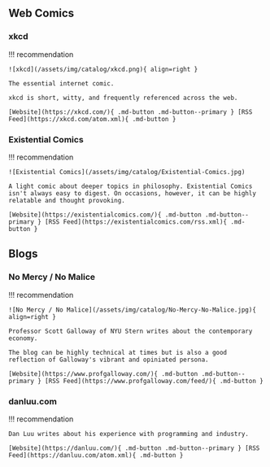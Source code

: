 ## Web Comics

### xkcd

!!! recommendation

    ![xkcd](/assets/img/catalog/xkcd.png){ align=right }

    The essential internet comic.
    
    xkcd is short, witty, and frequently referenced across the web.

    [Website](https://xkcd.com/){ .md-button .md-button--primary } [RSS Feed](https://xkcd.com/atom.xml){ .md-button }    

### Existential Comics

!!! recommendation

    ![Existential Comics](/assets/img/catalog/Existential-Comics.jpg)

    A light comic about deeper topics in philosophy. Existential Comics isn't always easy to digest. On occasions, however, it can be highly relatable and thought provoking.

    [Website](https://existentialcomics.com/){ .md-button .md-button--primary } [RSS Feed](https://existentialcomics.com/rss.xml){ .md-button }    

## Blogs

### No Mercy / No Malice

!!! recommendation

    ![No Mercy / No Malice](/assets/img/catalog/No-Mercy-No-Malice.jpg){ align=right }

    Professor Scott Galloway of NYU Stern writes about the contemporary economy. 

    The blog can be highly technical at times but is also a good reflection of Galloway's vibrant and opiniated persona.

    [Website](https://www.profgalloway.com/){ .md-button .md-button--primary } [RSS Feed](https://www.profgalloway.com/feed/){ .md-button }    

### danluu.com

!!! recommendation

    Dan Luu writes about his experience with programming and industry.

    [Website](https://danluu.com/){ .md-button .md-button--primary } [RSS Feed](https://danluu.com/atom.xml){ .md-button } 

